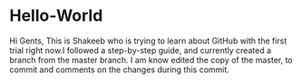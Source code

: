 # Hello-World

Hi Gents,
This is Shakeeb who is trying to learn about GitHub with the first trial right now.I followed a step-by-step guide, and currently created a branch from the master branch.
I am know edited the copy of the master, to commit and comments on the changes during this commit.
